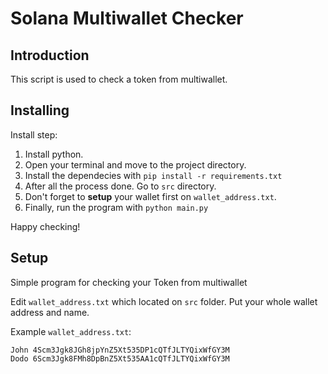 # Solana Multiwallet Checker

## Introduction

This script is used to check a token from multiwallet.

## Installing
Install step:
  1. Install python.
  2. Open your terminal and move to the project directory. 
  3. Install the dependecies with `pip install -r requirements.txt`
  4. After all the process done. Go to `src` directory.
  5. Don't forget to **setup** your wallet first on `wallet_address.txt`. 
  6. Finally, run the program with `python main.py`

Happy checking!

## Setup
Simple program for checking your Token from multiwallet

Edit `wallet_address.txt` which located on `src` folder.
Put your whole wallet address and name.

Example `wallet_address.txt`:
```
John 4Scm3Jgk8JGh8jpYnZ5Xt535DP1cQTfJLTYQixWfGY3M
Dodo 6Scm3Jgk8FMh8DpBnZ5Xt535AA1cQTfJLTYQixWfGY3M
```

